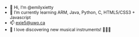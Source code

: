 - 👋 Hi, I’m @emilyxietty
- 🌱 I’m currently learning ARM, Java, Python, C, HTML5/CSS3 + Javascript
- 📫 exie5@uwo.ca
- 👀 I love discovering new musical instruments! 🎷🎹🎸 
